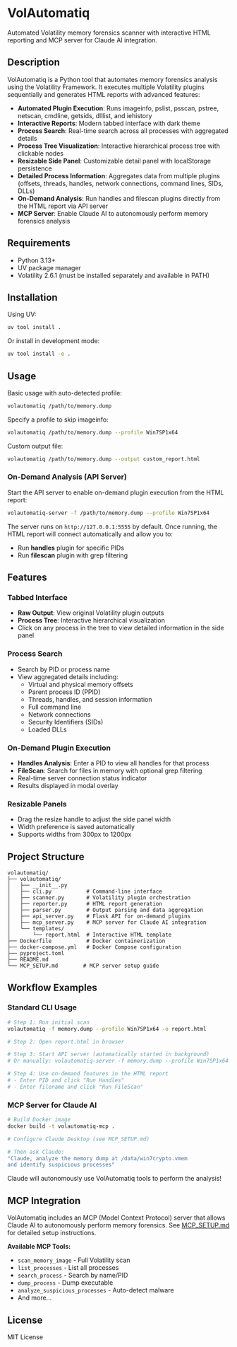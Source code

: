 # VolAutomatiq

Automated Volatility memory forensics scanner with interactive HTML reporting and MCP server for Claude AI integration.

## Description

VolAutomatiq is a Python tool that automates memory forensics analysis using the Volatility Framework. It executes multiple Volatility plugins sequentially and generates HTML reports with advanced features:

- **Automated Plugin Execution**: Runs imageinfo, pslist, psscan, pstree, netscan, cmdline, getsids, dlllist, and iehistory
- **Interactive Reports**: Modern tabbed interface with dark theme
- **Process Search**: Real-time search across all processes with aggregated details
- **Process Tree Visualization**: Interactive hierarchical process tree with clickable nodes
- **Resizable Side Panel**: Customizable detail panel with localStorage persistence
- **Detailed Process Information**: Aggregates data from multiple plugins (offsets, threads, handles, network connections, command lines, SIDs, DLLs)
- **On-Demand Analysis**: Run handles and filescan plugins directly from the HTML report via API server
- **MCP Server**: Enable Claude AI to autonomously perform memory forensics analysis

## Requirements

- Python 3.13+
- UV package manager
- Volatility 2.6.1 (must be installed separately and available in PATH)

## Installation

Using UV:

```bash
uv tool install .
```

Or install in development mode:

```bash
uv tool install -e .
```

## Usage

Basic usage with auto-detected profile:

```bash
volautomatiq /path/to/memory.dump
```

Specify a profile to skip imageinfo:

```bash
volautomatiq /path/to/memory.dump --profile Win7SP1x64
```

Custom output file:

```bash
volautomatiq /path/to/memory.dump --output custom_report.html
```

### On-Demand Analysis (API Server)

Start the API server to enable on-demand plugin execution from the HTML report:

```bash
volautomatiq-server -f /path/to/memory.dump --profile Win7SP1x64
```

The server runs on `http://127.0.0.1:5555` by default. Once running, the HTML report will connect automatically and allow you to:
- Run **handles** plugin for specific PIDs
- Run **filescan** plugin with grep filtering

## Features

### Tabbed Interface
- **Raw Output**: View original Volatility plugin outputs
- **Process Tree**: Interactive hierarchical visualization
- Click on any process in the tree to view detailed information in the side panel

### Process Search
- Search by PID or process name
- View aggregated details including:
  - Virtual and physical memory offsets
  - Parent process ID (PPID)
  - Threads, handles, and session information
  - Full command line
  - Network connections
  - Security Identifiers (SIDs)
  - Loaded DLLs

### On-Demand Plugin Execution
- **Handles Analysis**: Enter a PID to view all handles for that process
- **FileScan**: Search for files in memory with optional grep filtering
- Real-time server connection status indicator
- Results displayed in modal overlay

### Resizable Panels
- Drag the resize handle to adjust the side panel width
- Width preference is saved automatically
- Supports widths from 300px to 1200px

## Project Structure

```
volautomatiq/
├── volautomatiq/
│   ├── __init__.py
│   ├── cli.py           # Command-line interface
│   ├── scanner.py       # Volatility plugin orchestration
│   ├── reporter.py      # HTML report generation
│   ├── parser.py        # Output parsing and data aggregation
│   ├── api_server.py    # Flask API for on-demand plugins
│   ├── mcp_server.py    # MCP server for Claude AI integration
│   └── templates/
│       └── report.html  # Interactive HTML template
├── Dockerfile           # Docker containerization
├── docker-compose.yml   # Docker Compose configuration
├── pyproject.toml
├── README.md
└── MCP_SETUP.md        # MCP server setup guide
```

## Workflow Examples

### Standard CLI Usage

```bash
# Step 1: Run initial scan
volautomatiq -f memory.dump --profile Win7SP1x64 -o report.html

# Step 2: Open report.html in browser

# Step 3: Start API server (automatically started in background)
# Or manually: volautomatiq-server -f memory.dump --profile Win7SP1x64

# Step 4: Use on-demand features in the HTML report
# - Enter PID and click "Run Handles"
# - Enter filename and click "Run FileScan"
```

### MCP Server for Claude AI

```bash
# Build Docker image
docker build -t volautomatiq-mcp .

# Configure Claude Desktop (see MCP_SETUP.md)

# Then ask Claude:
"Claude, analyze the memory dump at /data/win7crypto.vmem
and identify suspicious processes"
```

Claude will autonomously use VolAutomatiq tools to perform the analysis!

## MCP Integration

VolAutomatiq includes an MCP (Model Context Protocol) server that allows Claude AI to autonomously perform memory forensics. See [MCP_SETUP.md](MCP_SETUP.md) for detailed setup instructions.

**Available MCP Tools:**
- `scan_memory_image` - Full Volatility scan
- `list_processes` - List all processes
- `search_process` - Search by name/PID
- `dump_process` - Dump executable
- `analyze_suspicious_processes` - Auto-detect malware
- And more...

## License

MIT License
